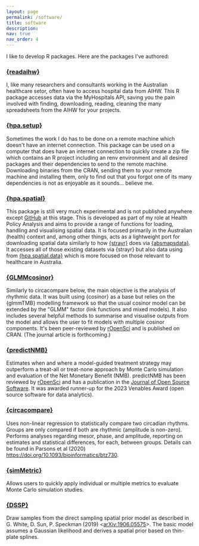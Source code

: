 ```yaml
---
layout: page
permalink: /software/
title: software
description:
nav: true
nav_order: 4
---
```


I like to develop R packages. Here are the packages I've authored:

### [{readaihw}](https://github.com/RWParsons/readaihw)

I, like many researchers and consultants working in the Australian healthcare setor, often have to access hospital data from AIHW. This R package accesses data via the MyHospitals API, saving you the pain involved with finding, downloading, reading, cleaning the many spreadsheets from the AIHW for your projects.

### [{hpa.setup}](https://github.com/healthpolicyanalysis/hpa.setup)

Sometimes the work I do has to be done on a remote machine which doesn't have an internet connection. This package can be used on a computer that does have an internet connection to quickly create a zip file which contains an R project including an renv environment and all desired packages and their dependencies to send to the remote machine. Downloading binaries from the CRAN, sending them to your remote machine and installing them, only to find out that you forgot one of its many dependencies is not as enjoyable as it sounds... believe me.

### [{hpa.spatial}](https://healthpolicyanalysis.github.io/hpa.spatial)

This package is still very much experimental and is not published anywhere except [GitHub](https://github.com/healthpolicyanalysis/hpa.spatial) at this stage. This is developed as part of my role at Health Policy Analysis and aims to provide a range of functions for loading, handling and visualising spatial data. It is focused primarily in the Australian (health) context and, among other things, acts as a lightweight port for downloading spatial data similarly to how [{strayr}](https://runapp-aus.github.io/strayr/) does via [{absmapsdata}](https://github.com/wfmackey/absmapsdata). It accesses all of those existing datasets via {strayr} but also data using from [{hpa.spatial.data}](https://github.com/healthpolicyanalysis/hpa.spatial.data) which is more focused on those relevant to healthcare in Australia.

### [{GLMMcosinor}](https://docs.ropensci.org/GLMMcosinor/)

Similarly to circacompare below, the main objective is the analysis of rhythmic data. It was built using {cosinor} as a base but relies on the {glmmTMB} modelling framework so that the usual cosinor model can be extended by the "GLMM" factor (link functions and mixed models). It also includes several helpful methods to summarise and visualise outputs from the model and allows the user to fit models with multiple cosinor components. It's been peer-reviewed by [rOpenSci](https://docs.ropensci.org/GLMMcosinor/) and is published on CRAN. (The journal article is forthcoming.)

### [{predictNMB}](https://docs.ropensci.org/predictNMB/)

Estimates when and where a model-guided treatment strategy may outperform a treat-all or treat-none approach by Monte Carlo simulation and evaluation of the Net Monetary Benefit (NMB). predictNMB has been reviewed by [rOpenSci](https://docs.ropensci.org/predictNMB/) and has a publication in the [Journal of Open Source Software](https://doi.org/10.21105/joss.05328). It was awarded runner-up for the 2023 Venables Award (open source software for data analytics).

### [{circacompare}](https://cran.r-project.org/web/packages/circacompare/index.html)

Uses non-linear regression to statistically compare two circadian rhythms. Groups are only compared if both are rhythmic (amplitude is non-zero). Performs analyses regarding mesor, phase, and amplitude, reporting on estimates and statistical differences, for each, between groups. Details can be found in Parsons et al (2020) <https://doi.org/10.1093/bioinformatics/btz730>.

### [{simMetric}](https://cran.r-project.org/web/packages/simMetric/index.html)

Allows users to quickly apply individual or multiple metrics to evaluate Monte Carlo simulation studies.

### [{DSSP}](https://cran.r-project.org/web/packages/DSSP/index.html)

Draw samples from the direct sampling spatial prior model as described in G. White, D. Sun, P. Speckman (2019) <[arXiv:1906.05575](https://arxiv.org/abs/1906.05575)>. The basic model assumes a Gaussian likelihood and derives a spatial prior based on thin-plate splines.
